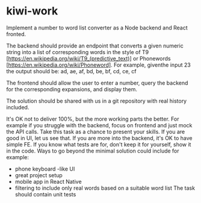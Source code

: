 # kiwi-work

Implement a number to word list converter as a Node backend and React fronted.

The backend should provide an endpoint that converts a given numeric string into a list of corresponding words in the style of T9
[https://en.wikipedia.org/wiki/T9_(predictive_text)]
or Phonewords [https://en.wikipedia.org/wiki/Phoneword]. For example, giventhe input 23 the output should be: ad, ae, af, bd, be, bf, cd, ce, cf

The frontend should allow the user to enter a number, query the backend for the corresponding expansions, and display them.

The solution should be shared with us in a git repository with real history included.

It's OK not to deliver 100%, but the more working parts the better. For example if you struggle with the backend, focus on frontend and just mock the API calls.
Take this task as a chance to present your skills. If you are good in UI,
let us see that. If you are more into the backend, it's OK to have simple FE.
If you know what tests are for, don't keep it for yourself, show it in the code.
Ways to go beyond the minimal solution could include for example:

- phone keyboard -like UI
- great project setup
- mobile app in React Native
- filtering to include only real words based on a suitable word list
  The task should contain unit tests
